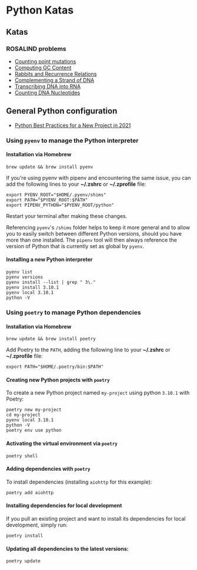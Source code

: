 # Python Katas

## Katas

### ROSALIND problems
- [Counting point mutations](https://rosalind.info/problems/hamm/)
- [Computing GC Content](https://rosalind.info/problems/gc/)
- [Rabbits and Recurrence Relations](https://rosalind.info/problems/fib/)
- [Complementing a Strand of DNA](https://rosalind.info/problems/revc/)
- [Transcribing DNA into RNA](https://rosalind.info/problems/rna/)
- [Counting DNA Nucleotides](https://rosalind.info/problems/dna/)

## General Python configuration

- [Python Best Practices for a New Project in 2021](https://mitelman.engineering/blog/automating-python-best-practices-for-a-new-project/)

### Using `pyenv` to manage the Python interpreter

#### Installation via Homebrew

```shell
brew update && brew install pyenv
```

If you're using pyenv with pipenv and encountering the same issue, you can add the following lines to your **~/.zshrc** or **~/.zprofile** file:

```shell
export PYENV_ROOT="$HOME/.pyenv/shims"
export PATH="$PYENV_ROOT:$PATH"
export PIPENV_PYTHON="$PYENV_ROOT/python"
```

Restart your terminal after making these changes.

Referencing `pyenv`'s `/shims` folder helps to keep it more general and to allow you to easily switch between different Python versions, should you have more than one installed. The `pipenv` tool will then always reference the version of Python that is currently set as global by `pyenv`.

#### Installing a new Python interpreter

```shell
pyenv list
pyenv versions
pyenv install --list | grep " 3\."
pyenv install 3.10.1
pyenv local 3.10.1
python -V
```


### Using `poetry` to manage Python dependencies

#### Installation via Homebrew

```shell
brew update && brew install poetry
```

Add Poetry to the `PATH`, adding the following line to your **~/.zshrc** or **~/.zprofile** file:

```shell
export PATH="$HOME/.poetry/bin:$PATH"
```


#### Creating new Python projects with `poetry`

To create a new Python project named `my-project` using python `3.10.1` with Poetry:

```shell
poetry new my-project
cd my-project
pyenv local 3.10.1
python -V
poetry env use python
```


#### Activating the virtual environment via `poetry`

```shell
poetry shell
```


#### Adding dependencies with `poetry`

To install dependencies (installing `aiohttp` for this example):

```shell
poetry add aiohttp
```


#### Installing dependencies for local development

If you pull an existing project and want to install its dependencies for local development, simply run:

```shell
poetry install
```

#### Updating all dependencies to the latest versions:

```shell
poetry update
```

